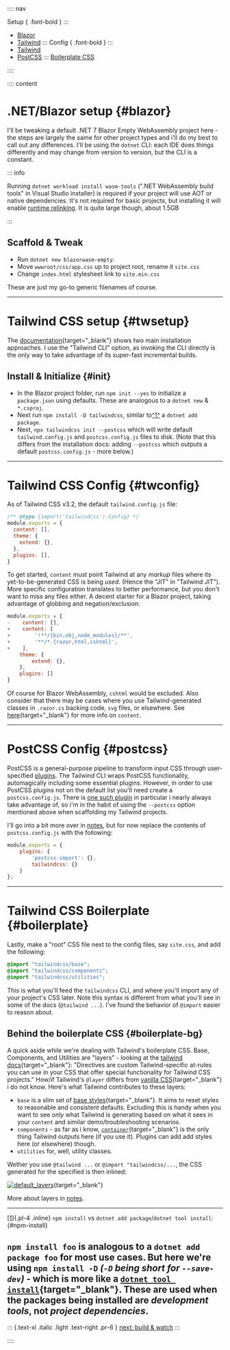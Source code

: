 :::: nav

Setup { .font-bold }
:::
- [Blazor](setup#blazor)
- [Tailwind](setup#twsetup)
:::
Config { .font-bold }
:::
- [Tailwind](setup#twconfig)
- [PostCSS](setup#postcss)
:::
[Boilerplate CSS](setup#boilerplate)

::::

:::: content

# .NET/Blazor setup {#blazor}

I'll be tweaking a default .NET 7 Blazor Empty WebAssembly project here - the steps are largely the same for other project types and i'll do my best to call out any differences.  I'll be using the `dotnet` CLI: each IDE does things differently and may change from version to version, but the CLI is a constant.

::: info

Running `dotnet workload install wasm-tools` (".NET WebAssembly build tools" in Visual Studio installer) is required if your project will use AOT or native dependencies.  It's not required for basic projects, but installing it will enable [runtime relinking](https://learn.microsoft.com/en-us/aspnet/core/blazor/host-and-deploy/webassembly?view=aspnetcore-7.0#runtime-relinking).  It is quite large though, about 1.5GB

:::

## Scaffold & Tweak

* Run `dotnet new blazorwasm-empty`:
* Move `wwwroot/css/app.css` up to project root, rename it `site.css`
* Change `index.html` stylesheet link to `site.min.css`

These are just my go-to generic filenames of course.

---

# Tailwind CSS setup {#twsetup}

The [documentation](https://tailwindcss.com/docs/installation){target="_blank"} shows two main installation approaches.  I use the "Tailwind CLI" option, as invoking the CLI directly is the only way to take advantage of its super-fast incremental builds.

## Install & Initialize {#init}

- In the Blazor project folder, run `npm init --yes` to initialize a `package.json` using defaults. These are analogous to a `dotnet new` & `*.csproj`.
- Next run `npm install -D tailwindcss`, similar to[^1^](/setup#npm-install) a `dotnet add package`.
- Next, `npx tailwindcss init --postcss` which will write default `tailwind.config.js` and `postcss.config.js` files to disk.  (Note that this differs from the installation docs: adding `--postcss` which outputs a default `postcss.config.js` - more below.)

---

# Tailwind CSS Config {#twconfig}

As of Tailwind CSS v3.2, the default `tailwind.config.js` file:

```javascript:tailwind.config.js
/** @type {import('tailwindcss').Config} */
module.exports = {
  content: [],
  theme: {
    extend: {},
  },
  plugins: [],
}
```


To get started, `content` must point Tailwind at any _markup_ files where its yet-to-be-generated CSS is being _used_. (Hence the "JIT" in "Tailwind JIT").  More specific configuration translates to better performance, but you don't want to miss any files either.  A decent starter for a Blazor project, taking advantage of globbing and negation/exclusion:

```javascript:tailwind.config.js
module.exports = { 
-    content: [], 
+    content: [
+        '!**/{bin,obj,node_modules}/**',
+        '**/*.{razor,html,cshtml}',
+    ],
    theme: { 
        extend: {}, 
    }, 
    plugins: [] 
}
```

Of course for Blazor WebAssembly, `cshtml` would be excluded.  Also consider that there may be cases where you use Tailwind-generated classes in `.razor.cs` backing code, `svg` files, or elsewhere.  See [here](https://tailwindcss.com/docs/content-configuration#configuring-source-paths){target="_blank"} for more info on `content`.

---

# PostCSS Config {#postcss}

PostCSS is a general-purpose pipeline to transform input CSS through user-specified [plugins](https://github.com/postcss/postcss/blob/main/docs/plugins.md).  The Tailwind CLI wraps PostCSS functionality, automagically including some essential plugins.  However, in order to use PostCSS plugins not on the default list you'll need create a `postcss.config.js`.  There is [one such plugin](tidy_css#nesting) in particular i nearly always take advantage of, so i'm in the habit of using the `--postcss` option mentioned above when scaffolding my Tailwind projects.

I'll go into a bit more over in [notes](notes#postcss), but for now replace the contents of `postcss.config.js` with the following:

```javascript:postcss.config.js
module.exports = {
    plugins: {
        'postcss-import': {},
        tailwindcss: {}
    }
};
```

---

# Tailwind CSS Boilerplate {#boilerplate}

Lastly, make a "root" CSS file next to the config files, say `site.css`, and add the following:

```css:site.css
@import "tailwindcss/base";
@import "tailwindcss/components";
@import "tailwindcss/utilities";
```

This is what you'll feed the `tailwindcss` CLI, and where you'll import any of your project's CSS later.  Note this syntax is different from what you'll see in some of the docs (`@tailwind ...`).  I've found the behavior of `@import` easier to reason about.

## Behind the boilerplate CSS {#boilerplate-bg}

A quick aside while we're dealing with Tailwind's boilerplate CSS.  Base, Components, and Utilities are "layers" - looking at the [tailwind docs](https://tailwindcss.com/docs/functions-and-directives){target="_blank"}: "Directives are custom Tailwind-specific at-rules you can use in your CSS that offer special functionality for Tailwind CSS projects."  How/if Tailwind's `@layer` differs from [vanilla CSS](https://developer.mozilla.org/en-US/docs/Web/CSS/@layer){target="_blank"} i do not know.  Here's what Tailwind contributes to these layers:

* `base` is a slim set of [base styles](https://tailwindcss.com/docs/preflight){target="_blank"}.  It aims to reset styles to reasonable and consistent defaults.  Excluding this is handy when you want to see *only* what Tailwind is generating based on what it sees in your `content` and similar demo/troubleshooting scenarios.
* `components` - as far as i know, [`container`](https://tailwindcss.com/docs/container){target="_blank"} is the only thing Tailwind outputs here (if you use it).  Plugins can add add styles here (or elsewhere) though.
* `utilities` for, well, utility classes.

Wether you use `@tailwind ...` or `@import "tailwindcss/...`, the CSS generated for the specified is then inlined:

[![default_layers](/images/default_layers.png)](/images/default_layers.png){target="_blank"}

More about layers in [notes](notes#layer).

---

[[1]](/setup#init){.pl-4 .inline} `npm install` vs `dotnet add package`/`dotnet tool install`: {#npm-install}

  `npm install foo` is analogous to a `dotnet add package foo` for most use cases. But here we're using `npm install -D` *(`-D` being short for `--save-dev`)* - which is more like a [`dotnet tool install`](https://docs.microsoft.com/en-us/dotnet/core/tools/dotnet-tool-install){target="_blank"}. These are used when the packages being installed are _development tools_, not _project dependencies_.
---

::: {.text-xl .italic .light .text-right .pr-6 }
[next: build & watch](/build)
::: 

::::
